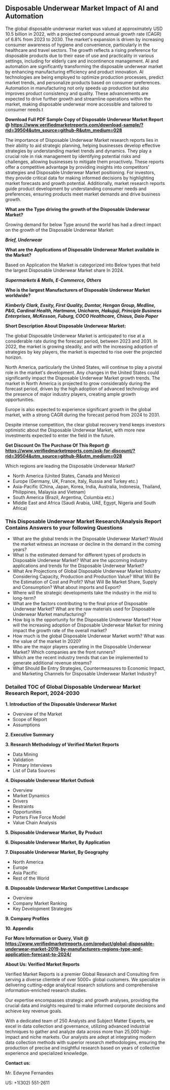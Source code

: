 <h2>Disposable Underwear Market Impact of AI and Automation</h2>The global disposable underwear market was valued at approximately USD 10.5 billion in 2022, with a projected compound annual growth rate (CAGR) of 6.8% from 2023 to 2030. The market's expansion is driven by increasing consumer awareness of hygiene and convenience, particularly in the healthcare and travel sectors. The growth reflects a rising preference for disposable products due to their ease of use and practicality in various settings, including for elderly care and incontinence management. AI and automation are significantly transforming the disposable underwear market by enhancing manufacturing efficiency and product innovation. AI technologies are being employed to optimize production processes, predict market trends, and personalize products based on consumer preferences. Automation in manufacturing not only speeds up production but also improves product consistency and quality. These advancements are expected to drive further growth and streamline operations within the market, making disposable underwear more accessible and tailored to consumer needs.t</p><p id="" class=""><strong>Download Full PDF Sample Copy of Disposable Underwear Market Report @ <a href="https://www.verifiedmarketreports.com/download-sample/?rid=39504&utm_source=github-R&utm_medium=028" target="_blank">https://www.verifiedmarketreports.com/download-sample/?rid=39504&utm_source=github-R&utm_medium=028</a></strong></p><p>The importance of&nbsp;Disposable Underwear Market research reports lies in their ability to aid strategic planning, helping businesses develop effective strategies by understanding market trends and dynamics. They play a crucial role in risk management by identifying potential risks and challenges, allowing businesses to mitigate them proactively. These reports offer a competitive advantage by providing insights into competitors' strategies and Disposable Underwear Market positioning. For investors, they provide critical data for making informed decisions by highlighting market forecasts and growth potential. Additionally, market research reports guide product development by understanding consumer needs and preferences, ensuring products meet market demands and drive business growth.</p><p><strong>What are the&nbsp;Type driving the growth of the Disposable Underwear Market?</strong></p><p id="" class="">Growing demand for below Type around the world has had a direct impact on the growth of the Disposable Underwear Market:</p><em><strong>Brief, Underwear</strong></em></p><strong>What are the&nbsp;Applications&nbsp;of Disposable Underwear Market available in the Market?</strong></p><p id="" class="">Based on Application the Market is categorized into Below types that held the largest Disposable Underwear Market share In 2024.</p><em><strong>Supermarkets & Malls, E-Commerce, Others</strong></em></p><strong>Who is the largest Manufacturers of Disposable Underwear Market worldwide?</strong></p><p><em><strong>Kimberly Clark, Essity, First Quality, Domtar, Hengan Group, Medline, P&G, Cardinal Health, Hartmann, Unicharm, Hakujuji, Principle Business Enterprises, McKesson, Fuburg, COCO Healthcare, Chiaus, Daio Paper</strong></em></p><p id="" class=""><strong>Short Description About Disposable Underwear Market:</strong></p><p>The global Disposable Underwear Market is anticipated to rise at a considerable rate during the forecast period, between 2023 and 2031. In 2022, the market is growing steadily, and with the increasing adoption of strategies by key players, the market is expected to rise over the projected horizon.</p><p>North America, particularly the United States, will continue to play a pivotal role in the market's development. Any changes in the United States could significantly impact the Disposable Underwear Market growth trends. The market in North America is projected to grow considerably during the forecast period, driven by the high adoption of advanced technology and the presence of major industry players, creating ample growth opportunities.</p><p>Europe is also expected to experience significant growth in the global market, with a strong CAGR during the forecast period from 2024 to 2031.</p><p>Despite intense competition, the clear global recovery trend keeps investors optimistic about the Disposable Underwear Market, with more new investments expected to enter the field in the future.</p><p id="" class=""><strong>Get Discount On The Purchase Of This Report @ <a href="https://www.verifiedmarketreports.com/ask-for-discount/?rid=39504&utm_source=github-R&utm_medium=028" target="_blank">https://www.verifiedmarketreports.com/ask-for-discount/?rid=39504&utm_source=github-R&utm_medium=028</a></strong></p>Which regions are leading the Disposable Underwear Market?</p><ul><li>North America (United States, Canada and Mexico)</li><li>Europe (Germany, UK, France, Italy, Russia and Turkey etc.)</li><li>Asia-Pacific (China, Japan, Korea, India, Australia, Indonesia, Thailand, Philippines, Malaysia and Vietnam)</li><li>South America (Brazil, Argentina, Columbia etc.)</li><li>Middle East and Africa (Saudi Arabia, UAE, Egypt, Nigeria and South Africa)</li></ul><h3 id="" class="">This Disposable Underwear Market Research/Analysis Report Contains Answers to your following Questions</h3><ul><li>What are the global trends in the Disposable Underwear Market? Would the market witness an increase or decline in the demand in the coming years?</li><li>What is the estimated demand for different types of products in Disposable Underwear Market? What are the upcoming industry applications and trends for the Disposable Underwear Market?</li><li>What Are Projections of Global Disposable Underwear Market Industry Considering Capacity, Production and Production Value? What Will Be the Estimation of Cost and Profit? What Will Be Market Share, Supply and Consumption? What about imports and Export?</li><li>Where will the strategic developments take the industry in the mid to long-term?</li><li>What are the factors contributing to the final price of Disposable Underwear Market? What are the raw materials used for Disposable Underwear Market manufacturing?</li><li>How big is the opportunity for the Disposable Underwear Market? How will the increasing adoption of Disposable Underwear Market for mining impact the growth rate of the overall market?</li><li>How much is the global Disposable Underwear Market worth? What was the value of the market In 2020?</li><li>Who are the major players operating in the Disposable Underwear Market? Which companies are the front runners?</li><li>Which are the recent industry trends that can be implemented to generate additional revenue streams?</li><li>What Should Be Entry Strategies, Countermeasures to Economic Impact, and Marketing Channels for Disposable Underwear Market Industry?</li></ul><h3 id="" class="">Detailed TOC of Global Disposable Underwear Market Research Report, 2024-2030</h3><p id="" class=""><strong>1. Introduction of the Disposable Underwear Market</strong></p><ul><li>Overview of the Market</li><li>Scope of Report</li><li>Assumptions</li></ul><p id="" class=""><strong>2. Executive Summary</strong></p><p id="" class=""><strong>3. Research Methodology of Verified Market Reports</strong></p><ul><li>Data Mining</li><li>Validation</li><li>Primary Interviews</li><li>List of Data Sources</li></ul><p id="" class=""><strong>4. Disposable Underwear Market Outlook</strong></p><ul><li>Overview</li><li>Market Dynamics</li><li>Drivers</li><li>Restraints</li><li>Opportunities</li><li>Porters Five Force Model</li><li>Value Chain Analysis</li></ul><p id="" class=""><strong>5. Disposable Underwear Market, By Product</strong></p><p id="" class=""><strong>6. Disposable Underwear Market, By Application</strong></p><p id="" class=""><strong>7. Disposable Underwear Market, By Geography</strong></p><ul><li>North America</li><li>Europe</li><li>Asia Pacific</li><li>Rest of the World</li></ul><p id="" class=""><strong>8. Disposable Underwear Market Competitive Landscape</strong></p><ul><li>Overview</li><li>Company Market Ranking</li><li>Key Development Strategies</li></ul><p id="" class=""><strong>9. Company Profiles</strong></p><p id="" class=""><strong>10. Appendix</strong></p><p id="" class=""><strong>For More Information or Query, Visit @ <a href="https://www.verifiedmarketreports.com/product/global-disposable-underwear-market-2019-by-manufacturers-regions-type-and-application-forecast-to-2024/" target="_blank">https://www.verifiedmarketreports.com/product/global-disposable-underwear-market-2019-by-manufacturers-regions-type-and-application-forecast-to-2024/</a></strong></p><p id="" class=""><strong>About Us: Verified Market Reports</strong></p><p id="" class="">Verified Market Reports is a premier Global Research and Consulting firm serving a diverse clientele of over 5000+ global customers. We specialize in delivering cutting-edge analytical research solutions and comprehensive information-enriched research studies.</p><p id="" class="">Our expertise encompasses strategic and growth analyses, providing the crucial data and insights required to make informed corporate decisions and achieve key revenue goals.</p><p id="" class="">With a dedicated team of 250 Analysts and Subject Matter Experts, we excel in data collection and governance, utilizing advanced industrial techniques to gather and analyze data across more than 25,000 high-impact and niche markets. Our analysts are adept at integrating modern data collection methods with superior research methodologies, ensuring the production of precise and insightful research based on years of collective experience and specialized knowledge.</p><p id="" class=""><strong>Contact us:</strong></p><p id="" class="">Mr. Edwyne Fernandes</p><p id="" class="">US: +1(302) 551-2611</p>